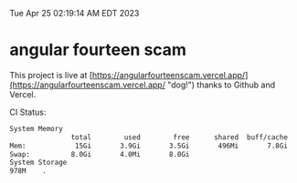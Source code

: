 Tue Apr 25 02:19:14 AM EDT 2023

# angular fourteen scam


This project is live at [https://angularfourteenscam.vercel.app/](https://angularfourteenscam.vercel.app/ "dog!") thanks to Github and Vercel.

CI Status: 

```bash
System Memory
               total        used        free      shared  buff/cache   available
Mem:            15Gi       3.9Gi       3.5Gi       496Mi       7.8Gi        10Gi
Swap:          8.0Gi       4.0Mi       8.0Gi
System Storage
978M	.
